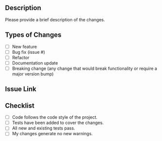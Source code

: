 ## Description

Please provide a brief description of the changes.

## Types of Changes

- [ ] New feature
- [ ] Bug fix (issue #<strong></strong>)
- [ ] Refactor
- [ ] Documentation update
- [ ] Breaking change (any change that would break functionality or require a major version bump)

## Issue Link

## Checklist

- [ ] Code follows the code style of the project.
- [ ] Tests have been added to cover the changes.
- [ ] All new and existing tests pass.
- [ ] My changes generate no new warnings.
